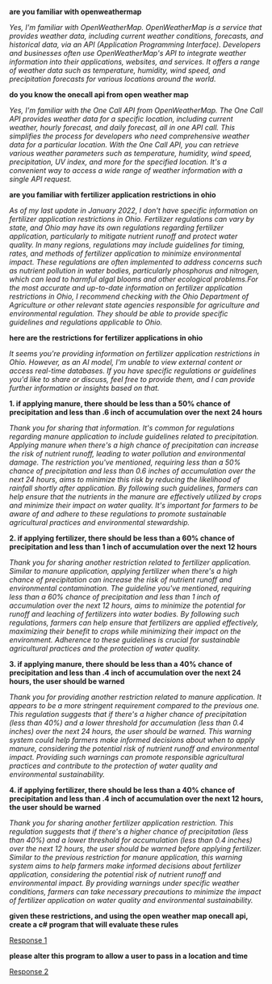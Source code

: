 **are you familiar with openweathermap**

_Yes, I'm familiar with OpenWeatherMap. OpenWeatherMap is a service that provides weather data, including current weather conditions, forecasts, and historical data, via an API (Application Programming Interface). Developers and businesses often use OpenWeatherMap's API to integrate weather information into their applications, websites, and services. It offers a range of weather data such as temperature, humidity, wind speed, and precipitation forecasts for various locations around the world._

**do you know the onecall api from open weather map**

_Yes, I'm familiar with the One Call API from OpenWeatherMap. The One Call API provides weather data for a specific location, including current weather, hourly forecast, and daily forecast, all in one API call. This simplifies the process for developers who need comprehensive weather data for a particular location. With the One Call API, you can retrieve various weather parameters such as temperature, humidity, wind speed, precipitation, UV index, and more for the specified location. It's a convenient way to access a wide range of weather information with a single API request._

**are you familiar with fertilizer application restrictions in ohio**

_As of my last update in January 2022, I don't have specific information on fertilizer application restrictions in Ohio. Fertilizer regulations can vary by state, and Ohio may have its own regulations regarding fertilizer application, particularly to mitigate nutrient runoff and protect water quality. In many regions, regulations may include guidelines for timing, rates, and methods of fertilizer application to minimize environmental impact. These regulations are often implemented to address concerns such as nutrient pollution in water bodies, particularly phosphorus and nitrogen, which can lead to harmful algal blooms and other ecological problems.For the most accurate and up-to-date information on fertilizer application restrictions in Ohio, I recommend checking with the Ohio Department of Agriculture or other relevant state agencies responsible for agriculture and environmental regulation. They should be able to provide specific guidelines and regulations applicable to Ohio._

**here are the restrictions for fertilizer applications in ohio**

_It seems you're providing information on fertilizer application restrictions in Ohio. However, as an AI model, I'm unable to view external content or access real-time databases. If you have specific regulations or guidelines you'd like to share or discuss, feel free to provide them, and I can provide further information or insights based on that._

**1. if applying manure, there should be less than a 50% chance of precipitation and less than .6 inch of accumulation over the next 24 hours**

_Thank you for sharing that information. It's common for regulations regarding manure application to include guidelines related to precipitation. Applying manure when there's a high chance of precipitation can increase the risk of nutrient runoff, leading to water pollution and environmental damage. The restriction you've mentioned, requiring less than a 50% chance of precipitation and less than 0.6 inches of accumulation over the next 24 hours, aims to minimize this risk by reducing the likelihood of rainfall shortly after application. By following such guidelines, farmers can help ensure that the nutrients in the manure are effectively utilized by crops and minimize their impact on water quality. It's important for farmers to be aware of and adhere to these regulations to promote sustainable agricultural practices and environmental stewardship._

**2. if applying fertilizer, there should be less than a 60% chance of precipitation and less than 1 inch of accumulation over the next 12 hours**

_Thank you for sharing another restriction related to fertilizer application. Similar to manure application, applying fertilizer when there's a high chance of precipitation can increase the risk of nutrient runoff and environmental contamination. The guideline you've mentioned, requiring less than a 60% chance of precipitation and less than 1 inch of accumulation over the next 12 hours, aims to minimize the potential for runoff and leaching of fertilizers into water bodies. By following such regulations, farmers can help ensure that fertilizers are applied effectively, maximizing their benefit to crops while minimizing their impact on the environment. Adherence to these guidelines is crucial for sustainable agricultural practices and the protection of water quality._

**3. if applying manure, there should be less than a 40% chance of precipitation and less than .4 inch of accumulation over the next 24 hours, the user should be warned**

_Thank you for providing another restriction related to manure application. It appears to be a more stringent requirement compared to the previous one. This regulation suggests that if there's a higher chance of precipitation (less than 40%) and a lower threshold for accumulation (less than 0.4 inches) over the next 24 hours, the user should be warned. This warning system could help farmers make informed decisions about when to apply manure, considering the potential risk of nutrient runoff and environmental impact. Providing such warnings can promote responsible agricultural practices and contribute to the protection of water quality and environmental sustainability._

**4. if applying fertilizer, there should be less than a 40% chance of precipitation and less than .4 inch of accumulation over the next 12 hours, the user should be warned**

_Thank you for sharing another fertilizer application restriction. This regulation suggests that if there's a higher chance of precipitation (less than 40%) and a lower threshold for accumulation (less than 0.4 inches) over the next 12 hours, the user should be warned before applying fertilizer. Similar to the previous restriction for manure application, this warning system aims to help farmers make informed decisions about fertilizer application, considering the potential risk of nutrient runoff and environmental impact. By providing warnings under specific weather conditions, farmers can take necessary precautions to minimize the impact of fertilizer application on water quality and environmental sustainability._

**given these restrictions, and using the open weather map onecall api, create a c# program that will evaluate these rules**

[Response 1](Response1.cs)

**please alter this program to allow a user to pass in a location and time**

[Response 2](Response2.cs)
